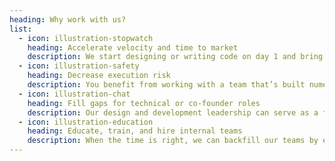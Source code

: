 ```yaml
---
heading: Why work with us?
list:
  - icon: illustration-stopwatch
    heading: Accelerate velocity and time to market
    description: We start designing or writing code on day 1 and bring the process, team, and expertise that would typically take months to build in-house.
  - icon: illustration-safety
    heading: Decrease execution risk
    description: You benefit from working with a team that’s built numerous net new products for 200+ startup teams along with 23+ years of institutional knowledge and experience.
  - icon: illustration-chat
    heading: Fill gaps for technical or co-founder roles
    description: Our design and development leadership can serve as a fractional  CPO or CTO, reducing your knowledge gap without carving up ownership.
  - icon: illustration-education
    heading: Educate, train, and hire internal teams
    description: When the time is right, we can backfill our teams by evaluating candidates, running code or design walkthroughs, and ramping up new team members.
---
```

